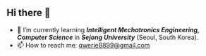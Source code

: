 ## Hi there 👋

- 🌱 I’m currently learning ***Intelligent Mechatronics Engineering, Computer Science*** in ***Sejong University*** (Seoul, South Korea).
- 📫 How to reach me: qwerie8899@gmail.com


<!--
**qwerie/qwerie** is a ✨ _special_ ✨ repository because its `README.md` (this file) appears on your GitHub profile.

Here are some ideas to get you started:

- 🔭 I’m currently working on ...
- 🌱 I’m currently learning ...
- 👯 I’m looking to collaborate on ...
- 🤔 I’m looking for help with ...
- 💬 Ask me about ...
- 📫 How to reach me: ...
- 😄 Pronouns: ...
- ⚡ Fun fact: ...
-->
